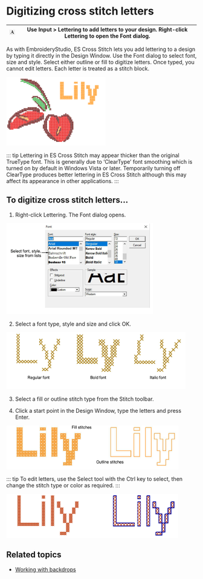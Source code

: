 # Digitizing cross stitch letters

| ![Lettering.png](assets/Lettering.png) | Use Input > Lettering to add letters to your design. Right-click Lettering to open the Font dialog. |
| -------------------------------------- | --------------------------------------------------------------------------------------------------- |

As with EmbroideryStudio, ES Cross Stitch lets you add lettering to a design by typing it directly in the Design Window. Use the Font dialog to select font, size and style. Select either outline or fill to digitize letters. Once typed, you cannot edit letters. Each letter is treated as a stitch block.

![Lettering00066.png](assets/Lettering00066.png)

::: tip
Lettering in ES Cross Stitch may appear thicker than the original TrueType font. This is generally due to ‘ClearType’ font smoothing which is turned on by default in Windows Vista or later. Temporarily turning off ClearType produces better lettering in ES Cross Stitch although this may affect its appearance in other applications.
:::

## To digitize cross stitch letters...

1. Right-click Lettering. The Font dialog opens.

![CrossFont.png](assets/CrossFont.png)

2. Select a font type, style and size and click OK.

![cross-stitch_digitizing00069.png](assets/cross-stitch_digitizing00069.png)

3. Select a fill or outline stitch type from the Stitch toolbar.

4. Click a start point in the Design Window, type the letters and press Enter.

![cross-stitch_digitizing00072.png](assets/cross-stitch_digitizing00072.png)

::: tip
To edit letters, use the Select tool with the Ctrl key to select, then change the stitch type or color as required.
:::

![cross-stitch_digitizing00075.png](assets/cross-stitch_digitizing00075.png)

## Related topics

- [Working with backdrops](../cross-stitch_essentials/Working_with_backdrops)
